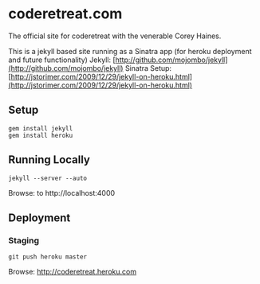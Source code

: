 # coderetreat.com

The official site for coderetreat with the venerable Corey Haines.

This is a jekyll based site running as a Sinatra app (for heroku deployment and future functionality)
Jekyll: [http://github.com/mojombo/jekyll](http://github.com/mojombo/jekyll)
Sinatra Setup: [http://jstorimer.com/2009/12/29/jekyll-on-heroku.html](http://jstorimer.com/2009/12/29/jekyll-on-heroku.html)

## Setup 

    gem install jekyll
    gem install heroku

## Running Locally

    jekyll --server --auto

Browse: to http://localhost:4000

## Deployment

### Staging 

    git push heroku master

Browse: http://coderetreat.heroku.com
